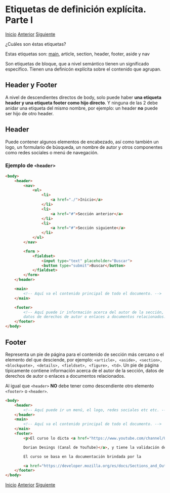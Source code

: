 # Etiquetas de definición explícita. Parte I

[Inicio](../README.md) [Anterior](g_etiqueta-main.md) [Siguiente](i_article-y-section.md)

¿Cuáles son éstas etiquetas?

Estas etiquetas son: [main](g_etiqueta-main.md), article, section, header, footer, aside y nav

Son etiquetas de bloque, que a nivel semántico tienen un significado específico. Tienen una definicón explícita sobre el contenido que agrupan.

## Header y Footer

A nivel de descendientes directos de body, solo puede haber **una etiqueta header y una etiqueta footer como hijo directo**. Y ninguna de las 2 debe anidar una etiqueta del mismo nombre, por ejemplo: un header **no** puede ser hijo de otro header.

## Header

Puede contener algunos elementos de encabezado, así como también un logo, un formulario de búsqueda, un nombre de autor y otros componentes como redes sociales o menú de navegación.

### Ejemplo de `<header>`

```html
<body>
    <header>
        <nav>
            <ul>
                <li>
                    <a href="./">Inicio</a>
                </li>
                <li>
                    <a href="#">Sección anterior</a>
                </li>
                <li>
                    <a href="#">Sección siguiente</a>
                </li>
            </ul>
        </nav>

        <form >
            <fieldset>
                <input type="text" placeholder="Buscar">
                <button type="submit">Buscar</button>
            </fieldset>
        </form>
    </header>

    <main>
        <!-- Aquí va el contenido principal de todo el documento. -->
    </main>

    <footer>
        <!-- Aquí puede ir información acerca del autor de la sección, 
        datos de derechos de autor o enlaces a documentos relacionados. -->
    </footer>
</body>
```

## Footer

Representa un pie de página para el contenido de sección más cercano o el elemento del que desciende, por ejemplo: `<article>, <aside>, <section>, <blockquote>, <details>, <fieldset>, <figure>, <td>`. Un pie de página típicamente contiene información acerca de el autor de la sección, datos de derechos de autor o enlaces a documentos relacionados.</p>
Al igual que `<header>` **NO** debe tener como descendiente otro elemento `<footer>` o `<header>`.

```html
<body>
    <header>
        <!-- Aquí puede ir un menú, el logo, redes sociales etc etc. -->
    </header>
    <main>
        <!-- Aquí va el contenido principal de todo el documento. -->
    </main>
    <footer>
        <p>El curso lo dicta <a href="https://www.youtube.com/channel/UCzuwt7Pi_VB8cP5q5UE4u-A">

        Dorian Desings (Canal de YouTube)</a>, y tiene la validación de la <a href="https://validator.w3.org">W3C</a>.

        El curso se basa en la documentación brindada por la

        <a href="https://developer.mozilla.org/es/docs/Sections_and_Outlines_of_an_HTML5_document">MDN</a>.</p>
    </footer>
</body>
```

[Inicio](../README.md) [Anterior](g_etiqueta-main.md) [Siguiente](i_article-y-section.md)
